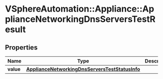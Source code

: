 # VSphereAutomation::Appliance::ApplianceNetworkingDnsServersTestResult

## Properties
Name | Type | Description | Notes
------------ | ------------- | ------------- | -------------
**value** | [**ApplianceNetworkingDnsServersTestStatusInfo**](ApplianceNetworkingDnsServersTestStatusInfo.md) |  | 


